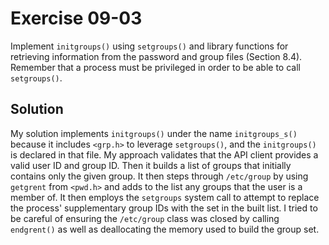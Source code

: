 # Exercise 09-03

Implement `initgroups()` using `setgroups()` and library functions for retrieving information
from the password and group files (Section 8.4). Remember that a process must be privileged
in order to be able to call `setgroups()`.

## Solution

My solution implements `initgroups()` under the name `initgroups_s()` because it includes
`<grp.h>` to leverage `setgroups()`, and the `initgroups()` is declared in that file.
My approach validates that the API client provides a valid user ID and group ID. Then
it builds a list of groups that initially contains only the given group. It then steps
through `/etc/group` by using `getgrent` from `<pwd.h>` and adds to the list any
groups that the user is a member of. It then employs the `setgroups` system call to
attempt to replace the process' supplementary group IDs with the set in the built list.
I tried to be careful of ensuring the `/etc/group` class was closed by calling `endgrent()`
as well as deallocating the memory used to build the group set.
